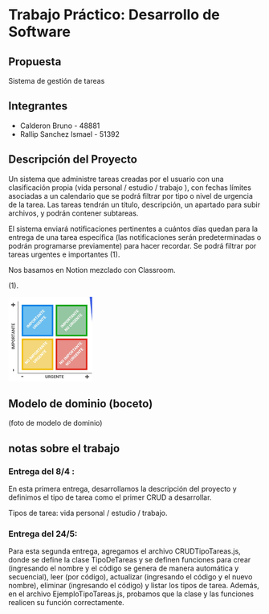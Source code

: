 # Trabajo Práctico: Desarrollo de Software

## Propuesta

Sistema de gestión de tareas

## Integrantes

- Calderon Bruno - 48881
- Rallip Sanchez Ismael - 51392

## Descripción del Proyecto

Un sistema que administre tareas creadas por el usuario con una clasificación propia (vida personal / estudio / trabajo ), con fechas límites asociadas a un calendario que se podrá filtrar por tipo o nivel de urgencia de la tarea. Las tareas tendrán un título, descripción, un apartado para subir archivos, y podrán contener subtareas.

El sistema enviará notificaciones pertinentes a cuántos días quedan para la entrega de una tarea específica (las notificaciones serán predeterminadas o podrán programarse previamente) para hacer recordar. Se podrá filtrar por tareas urgentes e importantes (1).

Nos basamos en Notion mezclado con Classroom.

(1).

![tareas urgentes e importantes](images/cuadro.png)

## Modelo de dominio (boceto)

(foto de modelo de dominio)

## notas sobre el trabajo

### Entrega del 8/4 :

En esta primera entrega, desarrollamos la descripción del proyecto y definimos el tipo de tarea como el primer CRUD a desarrollar.

Tipos de tarea: vida personal / estudio / trabajo.

### Entrega del 24/5:

Para esta segunda entrega, agregamos el archivo CRUDTipoTareas.js, donde se define la clase TipoDeTareas y se definen funciones para crear (ingresando el nombre y el código se genera de manera automática y secuencial), leer (por código), actualizar (ingresando el código y el nuevo nombre), eliminar (ingresando el código) y listar los tipos de tarea. Además, en el archivo EjemploTipoTareas.js, probamos que la clase y las funciones realicen su función correctamente.
